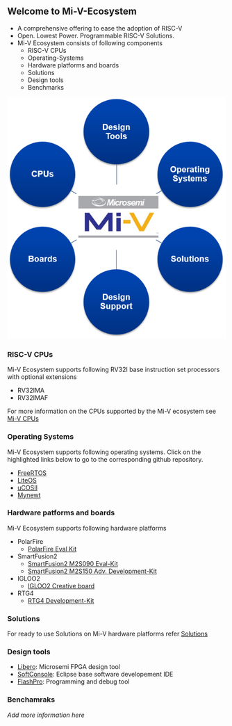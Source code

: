 ## Welcome to Mi-V-Ecosystem
  
- A comprehensive offering to ease the adoption of RISC-V
- Open. Lowest Power. Programmable RISC-V Solutions.
- Mi-V Ecosystem consists of following components
  - RISC-V CPUs
  - Operating-Systems
  - Hardware platforms and boards
  - Solutions
  - Design tools
  - Benchmarks
  
  
![Mi-V EchoSystem](/images/Mi-V_Bubbles.png)
  

### RISC-V CPUs
Mi-V Ecosystem supports following RV32I base instruction set processors with optional extensions
- RV32IMA
- RV32IMAF

For more information on the CPUs supported by the Mi-V ecosystem see [Mi-V CPUs](https://github.com/RISCV-on-Microsemi-FPGA/Mi-V-CPUs)

### Operating Systems

Mi-V Ecosystem supports following operating systems. Click on the highlighted links
below to go to the corresponding github repository.
- [FreeRTOS](https://github.com/RISCV-on-Microsemi-FPGA/FreeRTOS-On-Mi-V)
- [LiteOS](https://github.com/RISCV-on-Microsemi-FPGA/LiteOS-On-Mi-V)
- [uCOSII](https://github.com/RISCV-on-Microsemi-FPGA/uCOS-On-Mi-V)
- [Mynewt](https://github.com/RISCV-on-Microsemi-FPGA/Mynewt-On-Mi-V)
    
### Hardware patforms and boards

Mi-V Ecosystem supports following hardware platforms
- PolarFire
  - [PolarFire Eval Kit](https://github.com/RISCV-on-Microsemi-FPGA/PolarFire-Eval-Kit)
- SmartFusion2
  - [SmartFusion2 M2S090 Eval-Kit](https://github.com/RISCV-on-Microsemi-FPGA/SmartFusion2-Eval-Kit)
  - [SmartFusion2 M2S150 Adv. Development-Kit](https://github.com/RISCV-on-Microsemi-FPGA/SmartFusion2-Advanced-Dev-Kit)
- IGLOO2
  - [IGLOO2 Creative board](https://github.com/RISCV-on-Microsemi-FPGA/Igloo2-Creative-Board)
- RTG4
  - [RTG4 Development-Kit](https://github.com/RISCV-on-Microsemi-FPGA/RTG4-Development-Kit)
        
### Solutions
For ready to use Solutions on Mi-V hardware platforms refer [Solutions](https://github.com/RISCV-on-Microsemi-FPGA/Mi-V-Solutions)

### Design tools
- [Libero](https://github.com/RISCV-on-Microsemi-FPGA/Libero): Microsemi FPGA design tool
- [SoftConsole](https://github.com/RISCV-on-Microsemi-FPGA/SoftConsole): Eclipse base software developement IDE
- [FlashPro](https://github.com/RISCV-on-Microsemi-FPGA/FlashPro): Programming and debug tool

### Benchamraks
_Add more information here_
